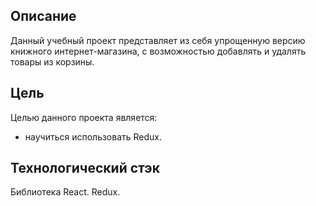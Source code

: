 ## Описание

Данный учебный проект представляет из себя упрощенную версию книжного интернет-магазина, с возможностью добавлять и удалять товары из корзины.

## Цель

Целью данного проекта является:

- научиться использовать Redux.

## Технологический стэк

Библиотека React. Redux.
